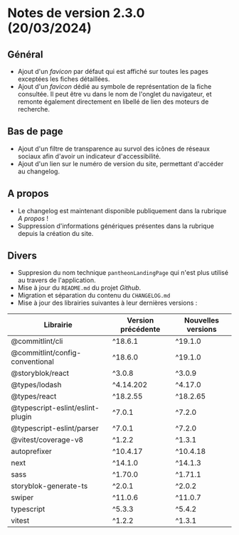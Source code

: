 # Notes de version 2.3.0 (20/03/2024)

## Général

- Ajout d'un _favicon_ par défaut qui est affiché sur toutes les pages exceptées les fiches détaillées.
- Ajout d'un _favicon_ dédié au symbole de représentation de la fiche consultée. Il peut être vu dans le nom de l'onglet du navigateur, et remonte également directement en libellé de lien des moteurs de recherche.

## Bas de page

- Ajout d'un filtre de transparence au survol des icônes de réseaux sociaux afin d'avoir un indicateur d'accessibilité.
- Ajout d'un lien sur le numéro de version du site, permettant d'accéder au changelog.

## A propos

- Le changelog est maintenant disponible publiquement dans la rubrique _A propos_ !
- Suppression d'informations génériques présentes dans la rubrique depuis la création du site.

## Divers

- Suppresion du nom technique `pantheonLandingPage` qui n'est plus utilisé au travers de l'application.
- Mise à jour du `README.md` du projet _Github_.
- Migration et séparation du contenu du `CHANGELOG.md`
- Mise à jour des librairies suivantes à leur dernières versions :

| Librairie                        | Version précédente | Nouvelles versions |
| -------------------------------- | ------------------ | ------------------ |
| @commitlint/cli                  | ^18.6.1            | ^19.1.0            |
| @commitlint/config-conventional  | ^18.6.0            | ^19.1.0            |
| @storyblok/react                 | ^3.0.8             | ^3.0.9             |
| @types/lodash                    | ^4.14.202          | ^4.17.0            |
| @types/react                     | ^18.2.55           | ^18.2.65           |
| @typescript-eslint/eslint-plugin | ^7.0.1             | ^7.2.0             |
| @typescript-eslint/parser        | ^7.0.1             | ^7.2.0             |
| @vitest/coverage-v8              | ^1.2.2             | ^1.3.1             |
| autoprefixer                     | ^10.4.17           | ^10.4.18           |
| next                             | ^14.1.0            | ^14.1.3            |
| sass                             | ^1.70.0            | ^1.71.1            |
| storyblok-generate-ts            | ^2.0.1             | ^2.0.2             |
| swiper                           | ^11.0.6            | ^11.0.7            |
| typescript                       | ^5.3.3             | ^5.4.2             |
| vitest                           | ^1.2.2             | ^1.3.1             |

